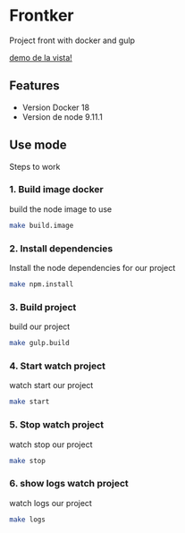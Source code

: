 # Frontker

Project front with docker and gulp

[demo de la vista!](https://jjhoncv.github.io/frontker)

## Features

- Version Docker 18
- Version de node 9.11.1

## Use mode
Steps to work

### 1. Build image docker
build the node image to use
```sh
make build.image
```

### 2. Install dependencies
Install the node dependencies for our project 
```sh
make npm.install
```

### 3. Build project
build our project
```sh
make gulp.build
```

### 4. Start watch project
watch start our project
```sh
make start
```

### 5. Stop watch project
watch stop our project
```sh
make stop
```


### 6. show logs watch project
watch logs our project
```sh
make logs
```


